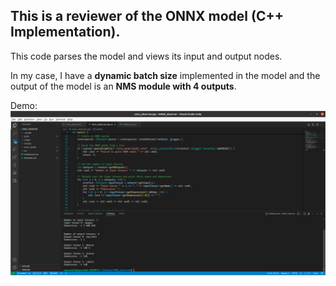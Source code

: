 ## This is a reviewer of the ONNX model (C++ Implementation).  
This code parses the model and views its input and output nodes.

In my case, I have a **dynamic batch size** implemented in the model and the output of the model is an **NMS module with 4 outputs**.

Demo:
![screenshot](images/screenshot_of_work.png)
